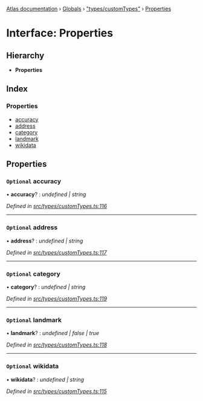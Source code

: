 [Atlas documentation](../README.md) › [Globals](../globals.md) › ["types/customTypes"](../modules/_types_customtypes_.md) › [Properties](_types_customtypes_.properties.md)

# Interface: Properties

## Hierarchy

* **Properties**

## Index

### Properties

* [accuracy](_types_customtypes_.properties.md#optional-accuracy)
* [address](_types_customtypes_.properties.md#optional-address)
* [category](_types_customtypes_.properties.md#optional-category)
* [landmark](_types_customtypes_.properties.md#optional-landmark)
* [wikidata](_types_customtypes_.properties.md#optional-wikidata)

## Properties

### `Optional` accuracy

• **accuracy**? : *undefined | string*

*Defined in [src/types/customTypes.ts:116](https://github.com/chronark/atlas/blob/7f0bbb7/src/types/customTypes.ts#L116)*

___

### `Optional` address

• **address**? : *undefined | string*

*Defined in [src/types/customTypes.ts:117](https://github.com/chronark/atlas/blob/7f0bbb7/src/types/customTypes.ts#L117)*

___

### `Optional` category

• **category**? : *undefined | string*

*Defined in [src/types/customTypes.ts:119](https://github.com/chronark/atlas/blob/7f0bbb7/src/types/customTypes.ts#L119)*

___

### `Optional` landmark

• **landmark**? : *undefined | false | true*

*Defined in [src/types/customTypes.ts:118](https://github.com/chronark/atlas/blob/7f0bbb7/src/types/customTypes.ts#L118)*

___

### `Optional` wikidata

• **wikidata**? : *undefined | string*

*Defined in [src/types/customTypes.ts:115](https://github.com/chronark/atlas/blob/7f0bbb7/src/types/customTypes.ts#L115)*
